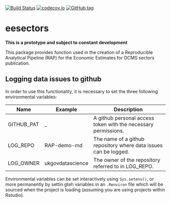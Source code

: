 [![Build Status](https://travis-ci.org/ukgovdatascience/eesectors.svg?branch=master)](https://travis-ci.org/ukgovdatascience/eesectors)
[![codecov.io](http://codecov.io/github/ukgovdatascience/eesectors/coverage.svg?branch=master)](http://codecov.io/github/ukgovdatascience/eesectors?branch=master)
[![GitHub tag](https://img.shields.io/github/tag/ukgovdatascience/eesectors.svg)](https://github.com/ukgovdatascience/eesectors/releases)

# eesectors

**This is a prototype and subject to constant development**

This package provides function used in the creation of a Reproducible Analytical Pipeline (RAP) for the Economic Estimates for DCMS sectors publication.

## Logging data issues to github

In order to use this functionality, it is necessary to set the three following environmental variables:

|Name|Example|Description|
|---|---|---|
|GITHUB_PAT|_|A github personal access token with the necessary permissions.|
|LOG_REPO|RAP-demo-md|The name of a github repository where data issues can be logged.|
|LOG_OWNER|ukgovdatascience|The owner of the repository referred to in LOG_REPO.|

Environmental variables can be set interactively using `Sys.setenv()`, or more permanently by settin gteh variables in an `.Renviron` file which will be sourced when the project is loading (assuming you are using projects within Rstudio).
